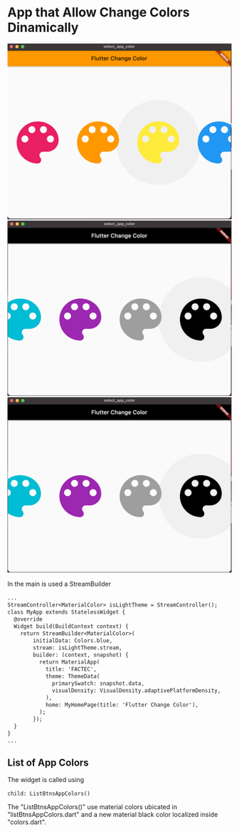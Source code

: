 # App that Allow Change Colors Dinamically

![Image1 of App](example1.png)
![Image1 of App](example2.png)
![Image1 of App](example2.png)

In the main is used a StreamBuilder<MaterialColor>

    ...
    StreamController<MaterialColor> isLightTheme = StreamController();
    class MyApp extends StatelessWidget {
      @override
      Widget build(BuildContext context) {
        return StreamBuilder<MaterialColor>(
            initialData: Colors.blue,
            stream: isLightTheme.stream,
            builder: (context, snapshot) {
              return MaterialApp(
                title: 'FACTEC',
                theme: ThemeData(
                  primarySwatch: snapshot.data,
                  visualDensity: VisualDensity.adaptivePlatformDensity,
                ),
                home: MyHomePage(title: 'Flutter Change Color'),
              );
            });
      }
    }
    ...
    
## List of App Colors

The widget is called using 

    child: ListBtnsAppColors()

The "ListBtnsAppColors()" use material colors ubicated in "listBtnsAppColors.dart" and a new material black color localized inside "colors.dart".


